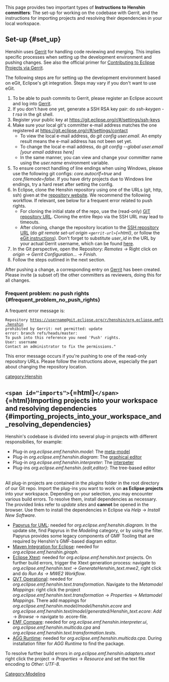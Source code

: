 This page provides two important types of **Instructions to Henshin
committers**: The set-up for working on the codebase with Gerrit, and
the instructions for importing projects and resolving their dependencies
in your local workspace.

## Set-up {#set_up}

Henshin uses [Gerrit](https://git.eclipse.org/r/#/) for handling code
reviewing and merging. This implies specific processes when setting up
the development environment and pushing changes. See also the official
primer for [Contributing to Eclipse Projects via
Gerrit](https://www.eclipse.org/community/eclipse_newsletter/2014/july/article3.php).

The following steps are for setting up the development environment based
on eGit, Eclipse\'s git integration. Steps may vary if you don\'t want
to use eGit.

1.  To be able to push commits to Gerrit, please register an Eclipse
    account and log into
    [Gerrit](https://git.eclipse.org/r/#/dashboard/self).
2.  If you don\'t have one yet, generate a SSH RSA key pair: do
    *ssh-keygen -t rsa* in the git shell.
3.  Register your public key at
    <https://git.eclipse.org/r/#/settings/ssh-keys>
4.  Make sure your local git\'s committer e-mail address matches the one
    registered at <https://git.eclipse.org/r/#/settings/contact>
    -   To view the local e-mail address, do *git config user.email*. An
        empty result means the e-mail address has not been set yet.
    -   To change the local e-mail address, do *git config \--global
        user.email \[your email address here\]*
    -   In the same manner, you can view and change your committer name
        using the *user.name* environment variable.
5.  To ensure correct handling of line endings when using Windows,
    please use the following git configs: *core.autocrlf=true* and
    *core.filemode=false*. If you have dirty projects due to Windows
    line endings, try a hard reset after setting the config.
6.  In Eclipse, clone the Henshin repository using one of the URLs (git,
    http, ssh) given at the [repository
    website](https://git.eclipse.org/c/henshin/org.eclipse.emft.henshin.git).
    We recommend the following workflow. If relevant, see below for a
    frequent error related to push rights.
    -   For cloning the initial state of the repo, use the (read-only)
        [GIT repository
        URL](git://git.eclipse.org/gitroot/henshin/org.eclipse.emft.henshin.git).
        Cloning the entire Repo via the SSH URL may lead to timeouts.
    -   After cloning, change the repository location to the [SSH
        repository
        URL](ssh://user_id@git.eclipse.org:29418/henshin/org.eclipse.emft.henshin)
        (do *git remote set-url origin `<gerrit-url>`{=html}*, or follow
        the [eGit
        instructions](https://www.eclipse.org/community/eclipse_newsletter/2014/july/article3.php)).
        Don\'t forget to substitute *user_id* in the URL by your actual
        Gerrit username, which can be found
        [here](https://git.eclipse.org/r/#/settings/).
7.  In the Git perspective, open the Repository: *Remotes -\>* Right
    click on *origin -\> Gerrit Configuration\... -\> Finish*.
8.  Follow the steps outlined in the next section.

After pushing a change, a corresponding entry on
[Gerrit](https://git.eclipse.org/r/#/) has been created. Please invite
(a subset of) the other committers as reviewers, doing this for all
changes.

### Frequent problem: no push rights {#frequent_problem_no_push_rights}

A frequent error message is:

`Repository `[`https://username@git.eclipse.org/r/henshin/org.eclipse.emft.henshin`](https://username@git.eclipse.org/r/henshin/org.eclipse.emft.henshin)\
`prohibited by Gerrit: not permitted: update`\
`error: branch refs/heads/master:`\
`To push into this reference you need 'Push' rights.`\
`User: username`\
`Contact an administrator to fix the permissions."`

This error message occurs if you\'re pushing to one of the read-only
repository URLs. Please follow the instructions above, especially the
part about changing the repository location.

[category:Henshin](category:Henshin "wikilink")

## `<span id="imports">`{=html}`</span>`{=html}Importing projects into your workspace and resolving dependencies {#importing_projects_into_your_workspace_and_resolving_dependencies}

Henshin\'s codebase is divided into several plug-in projects with
different responsibilies, for example:

-   Plug-in *org.eclipse.emf.henshin.model*: The
    [meta-model](Henshin/Transformation_Meta-Model "wikilink")
-   Plug-in *org.eclipse.emf.henshin.diagram*: The [graphical
    editor](Henshin/Graphical_Editor "wikilink")
-   Plug-in *org.eclipse.emf.henshin.interpreter*: The
    [interpeter](Henshin/Interpreter "wikilink")
-   Plug-ins *org.eclipse.emf.henshin.{edit,editor}*: The tree-based
    editor

\
All plug-in projects are contained in the *plugins* folder in the root
directory of our Git repo. Import the plug-ins you want to work on **as
Eclipse projects** into your workspace. Depending on your selection, you
may encounter various build errors. To resolve them, install
dependencies as necessary. The provided links refer to *update sites*
and **cannot** be opened in the browser. Use them to install the
dependencies in Eclipse via *Help* -\> *Install New Software*.

-   [Papyrus for UML](http://download.eclipse.org/releases/oxygen/):
    needed for *org.eclipse.emf.henshin.diagram*. In the update site,
    find Papyrus in the *Modeling* category, or by using the filter.
    Papyrus provides some legacy components of GMF Tooling that are
    required by Henshin\'s GMF-based diagram editor.
-   [Maven Integration for
    Eclipse](http://download.eclipse.org/technology/m2e/releases):
    needed for *org.eclipse.emf.henshin.giraph*.
-   [Eclipse
    Xtext](http://download.eclipse.org/modeling/tmf/xtext/updates/composite/releases/):
    needed for *org.eclipse.emf.henshin.text* projects. On further build
    errors, trigger the Xtext generation process: navigate to
    *org.eclipse.emf.henshin.text -\> GenerateHenshin_text.mwe2*, right
    click and do *Run As -\> MWE2 Workflow*.
-   [QVT
    Operational](http://download.eclipse.org/mmt/qvto/updates/releases):
    needed for *org.eclipse.emf.henshin.text.transformation*. Navigate
    to the *Metamodel Mappings*: right click the project
    *org.eclipse.emf.henshin.text.transformation* -\> *Properties* -\>
    *Metamodel Mappings*. There add mappings for
    *org.eclipse.emf.henshin.model/model/henshin.ecore* and
    *org.eclipse.emf.henshin.text/model/generated/Henshin_text.ecore*:
    *Add* -\> *Browse* -\> navigate to .ecore-file.
-   [EMF
    Compare](http://download.eclipse.org/modeling/emf/compare/updates/releases):
    needed for *org.eclipse.emf.henshin.interpreter.ui*,
    *org.eclipse.emf.henshin.multicda.cpa* and
    *org.eclipse.emf.henshin.text.transformation.tests*.
-   [AGG
    Runtime](http://download.eclipse.org/tools/orbit/downloads/drops/R20160520211859/repository/):
    needed for *org.eclipse.emf.henshin.multicda.cpa*. During
    installation filter for *AGG Runtime* to find the package.

To resolve further build errors in
*org.eclipse.emf.henshin.adapters.xtext* right click the project -\>
*Properties* -\> *Resource* and set the text file encoding to *Other:
UTF-8*.

[Category:Modeling](Category:Modeling "wikilink")
